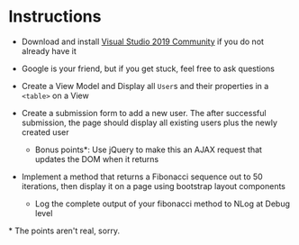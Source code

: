 ﻿# Instructions

* Download and install [Visual Studio 2019 Community](https://visualstudio.microsoft.com/vs/) if you do not already have it
* Google is your friend, but if you get stuck, feel free to ask questions

* Create a View Model and Display all `User`s and their properties in a `<table>` on a View 
* Create a submission form to add a new user.  The after successful submission, the page
  should display all existing users plus the newly created user
  * Bonus points\*:  Use jQuery to make this an AJAX request that updates the DOM when it returns
* Implement a method that returns a Fibonacci sequence out to 50 iterations, then display
  it on a page using bootstrap layout components
  * Log the complete output of your fibonacci method to NLog at Debug level

\* The points aren\'t real, sorry.